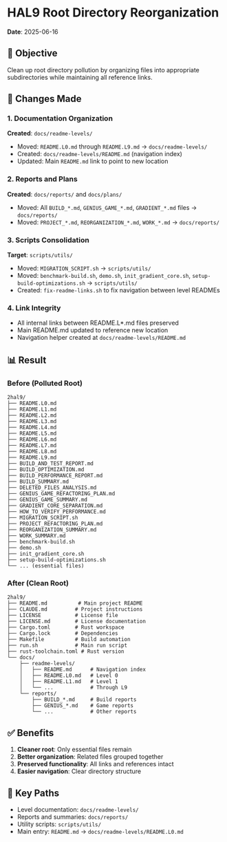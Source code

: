 # HAL9 Root Directory Reorganization
**Date**: 2025-06-16

## 🎯 Objective
Clean up root directory pollution by organizing files into appropriate subdirectories while maintaining all reference links.

## 📁 Changes Made

### 1. Documentation Organization
**Created**: `docs/readme-levels/`
- Moved: `README.L0.md` through `README.L9.md` → `docs/readme-levels/`
- Created: `docs/readme-levels/README.md` (navigation index)
- Updated: Main `README.md` link to point to new location

### 2. Reports and Plans
**Created**: `docs/reports/` and `docs/plans/`
- Moved: All `BUILD_*.md`, `GENIUS_GAME_*.md`, `GRADIENT_*.md` files → `docs/reports/`
- Moved: `PROJECT_*.md`, `REORGANIZATION_*.md`, `WORK_*.md` → `docs/reports/`

### 3. Scripts Consolidation
**Target**: `scripts/utils/`
- Moved: `MIGRATION_SCRIPT.sh` → `scripts/utils/`
- Moved: `benchmark-build.sh`, `demo.sh`, `init_gradient_core.sh`, `setup-build-optimizations.sh` → `scripts/utils/`
- Created: `fix-readme-links.sh` to fix navigation between level READMEs

### 4. Link Integrity
- All internal links between README.L*.md files preserved
- Main README.md updated to reference new location
- Navigation helper created at `docs/readme-levels/README.md`

## 📊 Result

### Before (Polluted Root)
```
2hal9/
├── README.L0.md
├── README.L1.md
├── README.L2.md
├── README.L3.md
├── README.L4.md
├── README.L5.md
├── README.L6.md
├── README.L7.md
├── README.L8.md
├── README.L9.md
├── BUILD_AND_TEST_REPORT.md
├── BUILD_OPTIMIZATION.md
├── BUILD_PERFORMANCE_REPORT.md
├── BUILD_SUMMARY.md
├── DELETED_FILES_ANALYSIS.md
├── GENIUS_GAME_REFACTORING_PLAN.md
├── GENIUS_GAME_SUMMARY.md
├── GRADIENT_CORE_SEPARATION.md
├── HOW_TO_VERIFY_PERFORMANCE.md
├── MIGRATION_SCRIPT.sh
├── PROJECT_REFACTORING_PLAN.md
├── REORGANIZATION_SUMMARY.md
├── WORK_SUMMARY.md
├── benchmark-build.sh
├── demo.sh
├── init_gradient_core.sh
├── setup-build-optimizations.sh
└── ... (essential files)
```

### After (Clean Root)
```
2hal9/
├── README.md          # Main project README
├── CLAUDE.md         # Project instructions
├── LICENSE           # License file
├── LICENSE.md        # License documentation
├── Cargo.toml        # Rust workspace
├── Cargo.lock        # Dependencies
├── Makefile          # Build automation
├── run.sh            # Main run script
├── rust-toolchain.toml # Rust version
└── docs/
    ├── readme-levels/
    │   ├── README.md      # Navigation index
    │   ├── README.L0.md   # Level 0
    │   ├── README.L1.md   # Level 1
    │   └── ...            # Through L9
    └── reports/
        ├── BUILD_*.md     # Build reports
        ├── GENIUS_*.md    # Game reports
        └── ...            # Other reports
```

## ✅ Benefits
1. **Cleaner root**: Only essential files remain
2. **Better organization**: Related files grouped together
3. **Preserved functionality**: All links and references intact
4. **Easier navigation**: Clear directory structure

## 🔗 Key Paths
- Level documentation: `docs/readme-levels/`
- Reports and summaries: `docs/reports/`
- Utility scripts: `scripts/utils/`
- Main entry: `README.md` → `docs/readme-levels/README.L0.md`